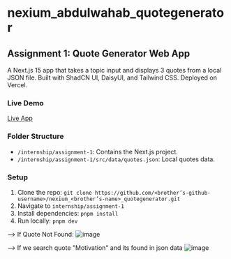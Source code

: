 # nexium_abdulwahab_quotegenerator

## Assignment 1: Quote Generator Web App
A Next.js 15 app that takes a topic input and displays 3 quotes from a local JSON file. Built with ShadCN UI, DaisyUI, and Tailwind CSS. Deployed on Vercel.

### Live Demo
[Live App](https://nexium-abdulwahab-quotegenerator.vercel.app)

### Folder Structure
- `/internship/assignment-1`: Contains the Next.js project.
- `/internship/assignment-1/src/data/quotes.json`: Local quotes data.

### Setup
1. Clone the repo: `git clone https://github.com/<brother’s-github-username>/nexium_<brother’s-name>_quotegenerator.git`
2. Navigate to `internship/assignment-1`
3. Install dependencies: `pnpm install`
4. Run locally: `pnpm dev`

--> If Quote Not Found:
![image](https://github.com/user-attachments/assets/363cf774-ff89-4e2f-9d9e-f54f65e713e6)


--> If we search quote "Motivation" and its found in json data
![image](https://github.com/user-attachments/assets/2a79905e-8c51-4048-a8b3-34d91816e55e)


